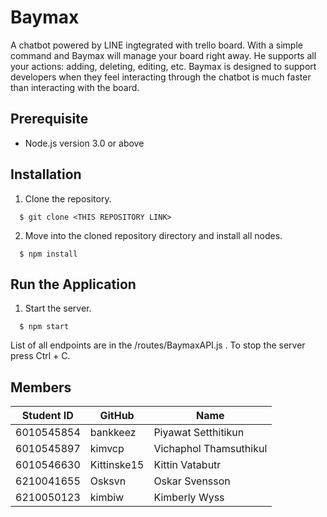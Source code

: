 # Baymax
A chatbot powered by LINE ingtegrated with trello board. With a simple command and Baymax will manage your board right away. He supports all your actions: adding, deleting, editing, etc. Baymax is designed to support developers when they feel interacting through the chatbot is much faster than interacting with the board.

## Prerequisite

- Node.js version 3.0 or above

## Installation

1. Clone the repository.

```
  $ git clone <THIS REPOSITORY LINK>
```

2. Move into the cloned repository directory and install all nodes.

```
  $ npm install
```

## Run the Application

1. Start the server.

```
  $ npm start
```
List of all endpoints are in the /routes/BaymaxAPI.js . To stop the server press Ctrl + C.

## Members

 Student ID   |    GitHub     |        Name           
--------------|---------------|---------------------------
 6010545854   |  bankkeez     |   Piyawat Setthitikun    
 6010545897   |  kimvcp       |   Vichaphol Thamsuthikul 
 6010546630   |  Kittinske15  |   Kittin Vatabutr
 6210041655   |  Osksvn       |   Oskar Svensson
 6210050123   |  kimbiw       |   Kimberly Wyss
